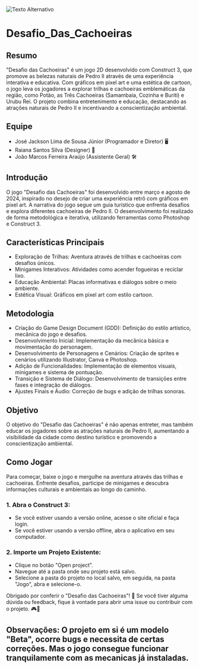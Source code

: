 <img src="URL_da_Imagem" alt="Texto Alternativo">

# Desafio_Das_Cachoeiras

## Resumo

"Desafio das Cachoeiras" é um jogo 2D desenvolvido com Construct 3, que promove as belezas naturais de Pedro II através de uma experiência interativa e educativa. Com gráficos em pixel art e uma estética de cartoon, o jogo leva os jogadores a explorar trilhas e cachoeiras emblemáticas da região, como Potão, as Três Cachoeiras (Samambaia, Cozinha e Buriti) e Urubu Rei. O projeto combina entretenimento e educação, destacando as atrações naturais de Pedro II e incentivando a conscientização ambiental.

## Equipe

- José Jackson Lima de Sousa Júnior (Programador e Diretor) 🖥️
- Raiana Santos Silva (Designer) 🎨
- João Marcos Ferreira Araújo (Assistente Geral) 🛠️

## Introdução

O jogo "Desafio das Cachoeiras" foi desenvolvido entre março e agosto de 2024, inspirado no desejo de criar uma experiência retrô com gráficos em pixel art. A narrativa do jogo segue um guia turístico que enfrenta desafios e explora diferentes cachoeiras de Pedro II. O desenvolvimento foi realizado de forma metodológica e iterativa, utilizando ferramentas como Photoshop e Construct 3.

## Características Principais

- Exploração de Trilhas: Aventura através de trilhas e cachoeiras com desafios únicos.
- Minigames Interativos: Atividades como acender fogueiras e reciclar lixo.
- Educação Ambiental: Placas informativas e diálogos sobre o meio ambiente.
- Estética Visual: Gráficos em pixel art com estilo cartoon.

## Metodologia

- Criação do Game Design Document (GDD): Definição do estilo artístico, mecânica do jogo e desafios.
- Desenvolvimento Inicial: Implementação da mecânica básica e movimentação do personagem.
- Desenvolvimento de Personagens e Cenários: Criação de sprites e cenários utilizando Illustrator, Canva e Photoshop.
- Adição de Funcionalidades: Implementação de elementos visuais, minigames e sistema de pontuação.
- Transição e Sistema de Diálogo: Desenvolvimento de transições entre fases e integração de diálogos.
- Ajustes Finais e Áudio: Correção de bugs e adição de trilhas sonoras.

## Objetivo

O objetivo do "Desafio das Cachoeiras" é não apenas entreter, mas também educar os jogadores sobre as atrações naturais de Pedro II, aumentando a visibilidade da cidade como destino turístico e promovendo a conscientização ambiental.

## Como Jogar

Para começar, baixe o jogo e mergulhe na aventura através das trilhas e cachoeiras. Enfrente desafios, participe de minigames e descubra informações culturais e ambientais ao longo do caminho.

### 1. Abra o Construct 3:
- Se você estiver usando a versão online, acesse o site oficial e faça login.
- Se você estiver usando a versão offline, abra o aplicativo em seu computador.

### 2. Importe um Projeto Existente:
- Clique no botão "Open project".
- Navegue até a pasta onde seu projeto está salvo.
- Selecione a pasta do projeto no local salvo, em seguida, na pasta "Jogo", abra e selecione-o.


Obrigado por conferir o "Desafio das Cachoeiras"! 🌟 Se você tiver alguma dúvida ou feedback, fique à vontade para abrir uma issue ou contribuir com o projeto. 🎮🌿

## Observações: O projeto em si é um modelo "Beta", ocorre bugs e necessita de certas correções. Mas o jogo consegue funcionar tranquilamente com as mecanicas já instaladas.
